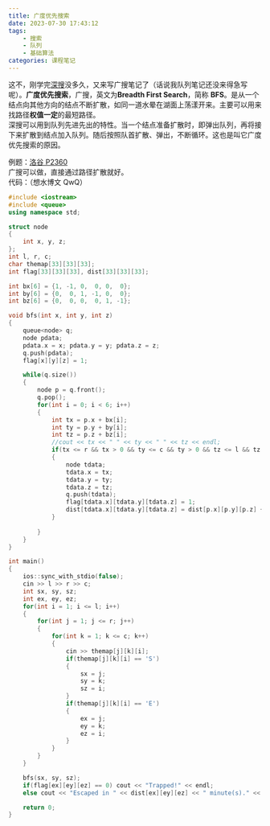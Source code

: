 ```yaml
---
title: 广度优先搜索
date: 2023-07-30 17:43:12
tags:
    - 搜索
    - 队列
    - 基础算法
categories: 课程笔记
---
```


这不，刚学完<a style="border-bottom:none;" href="/posts/dfs">深搜</a>没多久，又来写广搜笔记了（话说我队列笔记还没来得急写呢）。**广度优先搜索**，广搜，英文为**Breadth First Search**，简称 **BFS**。是从一个结点向其他方向的结点不断扩散，如同一道水晕在湖面上荡漾开来。主要可以用来找路径**权值一定**的最短路径。  
深搜可以用到队列先进先出的特性。当一个结点准备扩散时，即弹出队列，再将接下来扩散到结点加入队列。随后按照队首扩散、弹出，不断循环。这也是叫它广度优先搜索的原因。

<!--more-->

例题：[洛谷 P2360](https://www.luogu.com.cn/problem/P2360)  
广搜可以做，直接通过路径扩散就好。  
代码：（想水博文 QwQ）
```cpp
#include <iostream>
#include <queue>
using namespace std;

struct node
{
    int x, y, z;
};
int l, r, c;
char themap[33][33][33];
int flag[33][33][33], dist[33][33][33];

int bx[6] = {1, -1, 0,  0, 0,  0};
int by[6] = {0,  0, 1, -1, 0,  0};
int bz[6] = {0,  0, 0,  0, 1, -1};

void bfs(int x, int y, int z)
{
    queue<node> q;
    node pdata;
    pdata.x = x; pdata.y = y; pdata.z = z;
    q.push(pdata);
    flag[x][y][z] = 1;

    while(q.size())
    {
        node p = q.front();
        q.pop();
        for(int i = 0; i < 6; i++)
        {
            int tx = p.x + bx[i];
            int ty = p.y + by[i];
            int tz = p.z + bz[i];
            //cout << tx << " " << ty << " " << tz << endl;
            if(tx <= r && tx > 0 && ty <= c && ty > 0 && tz <= l && tz > 0 && flag[tx][ty][tz] == 0 && (themap[tx][ty][tz] == '.' || themap[tx][ty][tz] == 'E'))
            {
                node tdata;
                tdata.x = tx;
                tdata.y = ty;
                tdata.z = tz;
                q.push(tdata);
                flag[tdata.x][tdata.y][tdata.z] = 1;
                dist[tdata.x][tdata.y][tdata.z] = dist[p.x][p.y][p.z] + 1;
            }
            
        }
    }
}

int main()
{
    ios::sync_with_stdio(false);
    cin >> l >> r >> c;
    int sx, sy, sz;
    int ex, ey, ez;
    for(int i = 1; i <= l; i++)
    {
        for(int j = 1; j <= r; j++)
        {
            for(int k = 1; k <= c; k++)
            {
                cin >> themap[j][k][i];
                if(themap[j][k][i] == 'S')
                {
                    sx = j;
                    sy = k;
                    sz = i;
                }
                if(themap[j][k][i] == 'E')
                {
                    ex = j;
                    ey = k;
                    ez = i;
                }
            }
        }
    }

    bfs(sx, sy, sz);
    if(flag[ex][ey][ez] == 0) cout << "Trapped!" << endl;
    else cout << "Escaped in " << dist[ex][ey][ez] << " minute(s)." << endl;

    return 0;
}
```